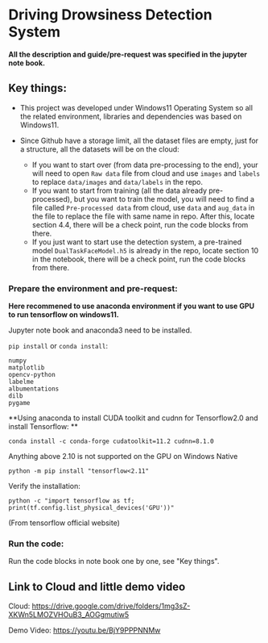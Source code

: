 # Driving Drowsiness Detection System

**All the description and guide/pre-request was specified in the jupyter note book.**

## Key things:
- This project was developed under Windows11 Operating System so all the related environment, libraries and dependencies was based on Windows11.

- Since Github have a storage limit, all the dataset files are empty, just for a structure, all the datasets will be on the cloud:
  - If you want to start over (from data pre-processing to the end), your will need to open `Raw data` file from cloud and use `images` and `labels` to replace `data/images` and `data/labels` in the repo.
  - If you want to start from training (all the data already pre-processed), but you want to train the model, you will need to find a file called `Pre-processed data` from cloud, use `data` and `aug_data` in the file to replace the file with same name in repo. After this, locate section 4.4, there will be a check point, run the code blocks from there.
  - If you just want to start use the detection system, a pre-trained model `DualTaskFaceModel.h5` is already in the repo, locate section 10 in the notebook, there will be a check point, run the code blocks from there.
 



### Prepare the environment and pre-request:
**Here recommened to use anaconda environment if you want to use GPU to run tensorflow on windows11.**

Jupyter note book and anaconda3 need to be installed.

`pip install` or `conda install`:
```
numpy
matplotlib
opencv-python 
labelme
albumentations
dilb
pygame
```

**Using anaconda to install CUDA toolkit and cudnn for Tensorflow2.0 and install Tensorflow: **

```
conda install -c conda-forge cudatoolkit=11.2 cudnn=8.1.0
```
Anything above 2.10 is not supported on the GPU on Windows Native
```
python -m pip install "tensorflow<2.11"
```
Verify the installation:
```
python -c "import tensorflow as tf; print(tf.config.list_physical_devices('GPU'))"
```
(From tensorflow official website)

### Run the code:
Run the code blocks in note book one by one, see "Key things".

## Link to Cloud and little demo video

Cloud: 
https://drive.google.com/drive/folders/1mg3sZ-XKWn5LMOZVHOuB3_AOGgmutiw5

Demo Video: 
https://youtu.be/BjY9PPPNNMw

